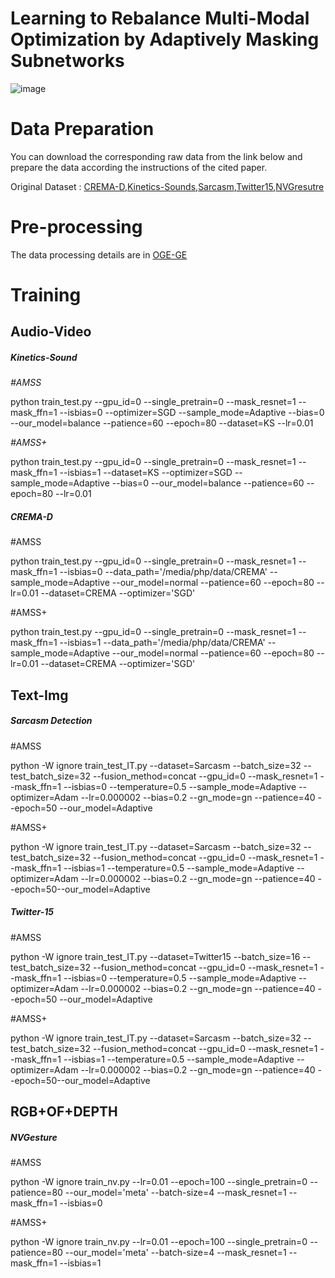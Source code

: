 # Learning to Rebalance Multi-Modal Optimization by Adaptively Masking Subnetworks
![image](https://github.com/user-attachments/assets/4eb76b38-0090-4e25-87b2-4ce82ff09e11)
# Data Preparation

You can download the corresponding raw data from the link below and prepare the data according the instructions of the cited paper.

Original Dataset : [CREMA-D](https://github.com/CheyneyComputerScience/CREMA-D),[Kinetics-Sounds](https://github.com/cvdfoundation/kinetics-dataset),[Sarcasm](https://github.com/feiLinX/Multi-modal-Sarcasm-Detection),[Twitter15](https://github.com/jefferyYu/TomBERT),[NVGresutre](https://research.nvidia.com/publication/2016-06_online-detection-and-classification-dynamic-hand-gestures-recurrent-3d)
# Pre-processing
The data processing details are in [OGE-GE](https://github.com/GeWu-Lab/OGM-GE_CVPR2022/tree/main) 
# Training

## Audio-Video 

##### Kinetics-Sound

*#AMSS*

python train_test.py --gpu_id=0 --single_pretrain=0 --mask_resnet=1 --mask_ffn=1 --isbias=0 --optimizer=SGD --sample_mode=Adaptive --bias=0 --our_model=balance --patience=60 --epoch=80 --dataset=KS --lr=0.01

*#AMSS+*

python train_test.py --gpu_id=0 --single_pretrain=0 --mask_resnet=1 --mask_ffn=1 --isbias=1  --dataset=KS --optimizer=SGD --sample_mode=Adaptive --bias=0 --our_model=balance --patience=60 --epoch=80 --lr=0.01

##### CREMA-D

#AMSS

python train_test.py --gpu_id=0 --single_pretrain=0 --mask_resnet=1 --mask_ffn=1 --isbias=0 --data_path='/media/php/data/CREMA' --sample_mode=Adaptive --our_model=normal --patience=60 --epoch=80 --lr=0.01 --dataset=CREMA --optimizer='SGD'

#AMSS+

python train_test.py --gpu_id=0 --single_pretrain=0 --mask_resnet=1 --mask_ffn=1 --isbias=1 --data_path='/media/php/data/CREMA' --sample_mode=Adaptive --our_model=normal --patience=60 --epoch=80 --lr=0.01 --dataset=CREMA --optimizer='SGD'

## Text-Img

##### Sarcasm Detection

#AMSS

python -W ignore train_test_IT.py --dataset=Sarcasm --batch_size=32 --test_batch_size=32  --fusion_method=concat --gpu_id=0 --mask_resnet=1 --mask_ffn=1 --isbias=0 --temperature=0.5 --sample_mode=Adaptive --optimizer=Adam --lr=0.000002  --bias=0.2 --gn_mode=gn --patience=40 --epoch=50 --our_model=Adaptive

#AMSS+

python -W ignore train_test_IT.py --dataset=Sarcasm --batch_size=32 --test_batch_size=32  --fusion_method=concat --gpu_id=0 --mask_resnet=1 --mask_ffn=1 --isbias=1 --temperature=0.5 --sample_mode=Adaptive --optimizer=Adam --lr=0.000002  --bias=0.2 --gn_mode=gn --patience=40 --epoch=50--our_model=Adaptive

##### Twitter-15

#AMSS

python -W ignore train_test_IT.py --dataset=Twitter15 --batch_size=16 --test_batch_size=32  --fusion_method=concat --gpu_id=0 --mask_resnet=1 --mask_ffn=1 --isbias=0 --temperature=0.5 --sample_mode=Adaptive --optimizer=Adam --lr=0.000002  --bias=0.2 --gn_mode=gn --patience=40 --epoch=50 --our_model=Adaptive

#AMSS+

python -W ignore train_test_IT.py --dataset=Sarcasm --batch_size=32 --test_batch_size=32  --fusion_method=concat --gpu_id=0 --mask_resnet=1 --mask_ffn=1 --isbias=1 --temperature=0.5 --sample_mode=Adaptive --optimizer=Adam --lr=0.000002  --bias=0.2 --gn_mode=gn --patience=40 --epoch=50--our_model=Adaptive

## RGB+OF+DEPTH

##### NVGesture

#AMSS

python -W ignore train_nv.py --lr=0.01 --epoch=100 --single_pretrain=0 --patience=80 --our_model='meta' --batch-size=4 --mask_resnet=1 --mask_ffn=1 --isbias=0

#AMSS+

python -W ignore train_nv.py --lr=0.01 --epoch=100 --single_pretrain=0 --patience=80 --our_model='meta' --batch-size=4 --mask_resnet=1 --mask_ffn=1 --isbias=1

